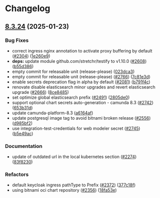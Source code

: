# Changelog

## [8.3.24](https://github.com/camunda/camunda-platform-helm/compare/camunda-platform-8.3.23...camunda-platform-8.3.24) (2025-01-23)


### Bug Fixes

* correct ingress nginx annotation to activate proxy buffering by default ([#2304](https://github.com/camunda/camunda-platform-helm/issues/2304)) ([1e260e9](https://github.com/camunda/camunda-platform-helm/commit/1e260e9db34c349420237251156575f235d077f2))
* **deps:** update module github.com/stretchr/testify to v1.10.0 ([#2608](https://github.com/camunda/camunda-platform-helm/issues/2608)) ([b55d386](https://github.com/camunda/camunda-platform-helm/commit/b55d386d0009a86312a58dd69332c8b54874a1cf))
* empty commit for releasable unit (release-please) ([023dca3](https://github.com/camunda/camunda-platform-helm/commit/023dca334710faf63a57da8aec970379a446f3a6))
* empty commit for releasable unit (release-please) ([#2766](https://github.com/camunda/camunda-platform-helm/issues/2766)) ([7c81e3d](https://github.com/camunda/camunda-platform-helm/commit/7c81e3db92a47be163a8bb7a4efe26cdfab10551))
* enable secrets deprecation flag in alpha by default ([#2081](https://github.com/camunda/camunda-platform-helm/issues/2081)) ([b791f4c](https://github.com/camunda/camunda-platform-helm/commit/b791f4cd6ac3859112b07a89fa6bc89a46d08313))
* renovate disable elasticsearch minor upgrades and revert elasticsearch upgrade ([#2666](https://github.com/camunda/camunda-platform-helm/issues/2666)) ([8ce8485](https://github.com/camunda/camunda-platform-helm/commit/8ce848551d375f56fccdc41b99e4f4bf0f8cf3b5))
* set optimize global elasticsearch prefix ([#2491](https://github.com/camunda/camunda-platform-helm/issues/2491)) ([2805de0](https://github.com/camunda/camunda-platform-helm/commit/2805de0a10dfff30f511b8c7a96d9d9da2e1e941))
* support optional chart secrets auto-generation - camunda 8.3 ([#2742](https://github.com/camunda/camunda-platform-helm/issues/2742)) ([653b31d](https://github.com/camunda/camunda-platform-helm/commit/653b31dd109393c33b749cf6a8e25f8f7e4e40e8))
* update camunda-platform-8.3 ([a6164af](https://github.com/camunda/camunda-platform-helm/commit/a6164af3e69b4bb046bf8c1fadeee526f7255df1))
* update postgresql image tag to avoid bitnami broken release ([#2556](https://github.com/camunda/camunda-platform-helm/issues/2556)) ([d985bf2](https://github.com/camunda/camunda-platform-helm/commit/d985bf24092265feeddde859aa55d3e9f5199a00))
* use integration-test-credentials for web modeler secret ([#2745](https://github.com/camunda/camunda-platform-helm/issues/2745)) ([b5e49ac](https://github.com/camunda/camunda-platform-helm/commit/b5e49ac530034729044bc7251d2fa35bf5ed4bb5))


### Documentation

* update of outdated url in the local kubernetes  section ([#2274](https://github.com/camunda/camunda-platform-helm/issues/2274)) ([83f8230](https://github.com/camunda/camunda-platform-helm/commit/83f8230d8f5b34d52294e6d3d1be449ffe6aee9c))


### Refactors

* default keycloak ingress pathType to Prefix ([#2372](https://github.com/camunda/camunda-platform-helm/issues/2372)) ([377c18f](https://github.com/camunda/camunda-platform-helm/commit/377c18fc9e0316c6ee0d43b89759c8ffdaa58540))
* using bitnami oci chart repository ([#2356](https://github.com/camunda/camunda-platform-helm/issues/2356)) ([18fa53e](https://github.com/camunda/camunda-platform-helm/commit/18fa53e914c4acca314014dada47b057c69cb2db))
